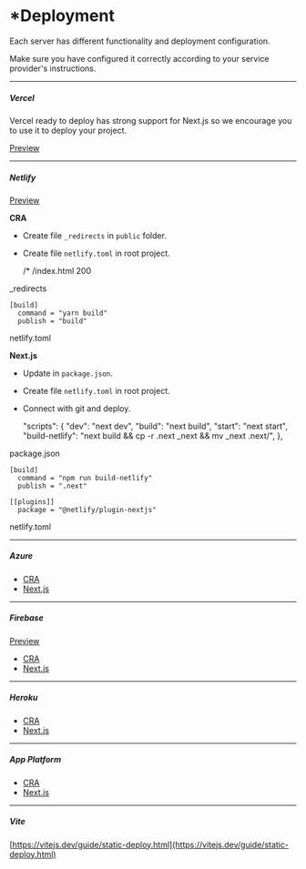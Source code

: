 *Deployment
==========

Each server has different functionality and deployment configuration.

Make sure you have configured it correctly according to your service provider's instructions.

* * *

##### [](#vercel)Vercel

Vercel ready to deploy has strong support for Next.js so we encourage you to use it to deploy your project.

[Preview](https://minimals.cc/)

* * *

##### [](#netlify)Netlify

[Preview](https://netlify-minimals-ui.netlify.app/)

**CRA**

*   Create file `_redirects` in `public` folder.
*   Create file `netlify.toml` in root project.

    /*    /index.html   200

\_redirects

  

    [build]
      command = "yarn build"
      publish = "build"

netlify.toml

**Next.js**

*   Update in `package.json`.
*   Create file `netlify.toml` in root project.
*   Connect with git and deploy.

      "scripts": {
        "dev": "next dev",
        "build": "next build",
        "start": "next start",
        "build-netlify": "next build && cp -r .next _next && mv _next .next/",
      },

package.json

  

    [build]
      command = "npm run build-netlify"
      publish = ".next"
     
    [[plugins]]
      package = "@netlify/plugin-nextjs"

netlify.toml

* * *

##### [](#azure)Azure

*   [CRA](https://www.youtube.com/watch?v=3wF99gvBFcw)
*   [Next.js](https://learn.microsoft.com/en-us/azure/static-web-apps/deploy-nextjs-hybrid)

* * *

##### [](#firebase)Firebase

[Preview](https://fir-minimals-ui.firebaseapp.com/)

*   [CRA](https://www.knowledgehut.com/blog/web-development/deploying-react-app-to-firebase)
*   [Next.js](https://medium.com/nerd-for-tech/lets-deploy-a-next-js-app-with-firebase-hosting-e070b3aecd04)

* * *

##### [](#heroku)Heroku

*   [CRA](https://stackabuse.com/how-to-deploy-a-react-app-to-heroku/)
*   [Next.js](https://elements.heroku.com/buildpacks/mars/heroku-nextjs)

* * *

##### [](#app-platform)App Platform

*   [CRA](https://www.digitalocean.com/community/tutorials/how-to-deploy-a-react-application-to-digitalocean-app-platform)
*   [Next.js](https://docs.digitalocean.com/tutorials/app-nextjs-deploy/)

* * *

##### [](#vite)Vite

[https://vitejs.dev/guide/static-deploy.html](https://vitejs.dev/guide/static-deploy.html)

 